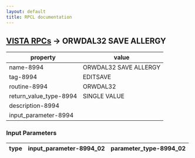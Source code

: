 ```yaml
---
layout: default
title: RPCL documentation
---
```




## [VISTA RPCs](TableOfContent.md) &#8594; ORWDAL32 SAVE ALLERGY 

 property | value 
--- | --- 
 name-8994 | ORWDAL32 SAVE ALLERGY
 tag-8994 | EDITSAVE
 routine-8994 | ORWDAL32
 return_value_type-8994 | SINGLE VALUE
 description-8994 | 
 input_parameter-8994 | 

### Input Parameters

| type | input_parameter-8994_02 | parameter_type-8994_02 | 
| --- | --- | --- | 